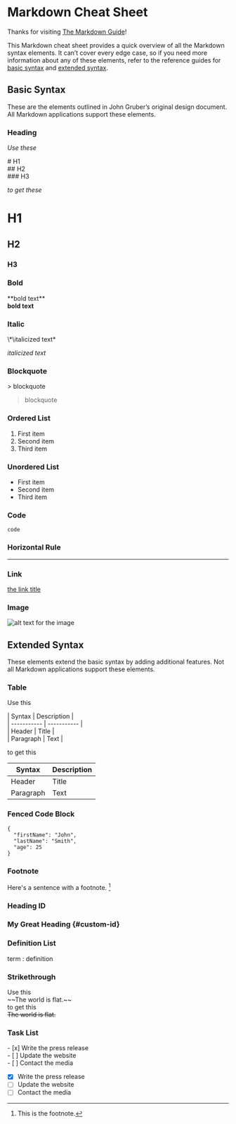 # Markdown Cheat Sheet

Thanks for visiting [The Markdown Guide](https://www.markdownguide.org)!

This Markdown cheat sheet provides a quick overview of all the Markdown syntax elements. It can’t cover every edge case, so if you need more information about any of these elements, refer to the reference guides for [basic syntax](https://www.markdownguide.org/basic-syntax) and [extended syntax](https://www.markdownguide.org/extended-syntax).

## Basic Syntax

These are the elements outlined in John Gruber’s original design document. All Markdown applications support these elements.

### Heading

*Use these* 

\# H1\
\## H2\
\### H3  

*to get these*  
# H1 
## H2   
### H3  

### Bold
\*\*bold text*\*\
**bold text**

### Italic
\\*\italicized text\*  

*italicized text*

### Blockquote
\> blockquote  
> blockquote

### Ordered List

1. First item
2. Second item
3. Third item

### Unordered List

- First item
- Second item
- Third item

### Code

`code`

### Horizontal Rule

---

### Link

[the link title](https://www.example.com)

### Image

![alt text for the image](image.jpg)

## Extended Syntax

These elements extend the basic syntax by adding additional features. Not all Markdown applications support these elements.

### Table
Use this  

\| Syntax | Description |\
\| ----------- | ----------- |\
\| Header | Title |\
\| Paragraph | Text |  

to get this  

| Syntax | Description |
| ----------- | ----------- |
| Header | Title |
| Paragraph | Text |  

### Fenced Code Block

```
{
  "firstName": "John",
  "lastName": "Smith",
  "age": 25
}
```

### Footnote

Here's a sentence with a footnote. [^1]

[^1]: This is the footnote.

### Heading ID

### My Great Heading {#custom-id}

### Definition List

term
: definition

### Strikethrough
Use this  
\~~The world is flat.~~  
to get this  
~~The world is flat.~~

### Task List

\- [x] Write the press release\
\- [ ] Update the website\
\- [ ] Contact the media  

- [x] Write the press release
- [ ] Update the website
- [ ] Contact the media
